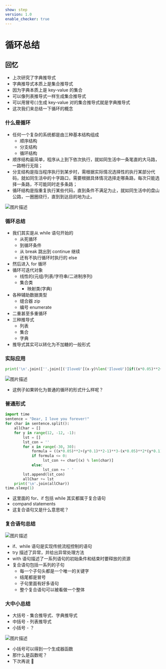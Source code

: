 ```yaml
---
show: step
version: 1.0
enable_checker: true
---
```


# 循环总结

## 回忆

- 上次研究了字典推导式
- 字典推导式本质上是集合推导式
- 因为字典本质上是 key-value 的集合
- 可以像列表推导式一样生成集合推导式
- 可以用冒号(:)生成 key-value 对的集合推导式就是字典推导式
- 这次我们来总结一下循环的概念

### 什么是循环

- 任何一个复杂的系统都是由三种基本结构组成
  - 顺序结构
  - 分支结构
  - 循环结构
- 顺序结构最简单，程序从上到下依次执行，就如同生活中一条笔直的大马路，一路畅行无阻；
- 分支结构是指当程序执行到某步时，需根据实际情况选择性的执行某部分代码，就如同生活中的十字路口，需要根据具体情况选择走哪条路，每次只能选择一条路，不可能同时走多条路；
- 循环结构是指重复执行某些代码，直到条件不满足为止，就如同生活中的盘山公路，一圈圈绕行，直到到达目的地为止。

![图片描述](https://doc.shiyanlou.com/courses/uid1190679-20211231-1640920524549)

### 循环总结

- 我们其实是从 while 语句开始的
  - 从死循环
  - 到循环条件
  - 从 break 跳出到 continue 继续
  - 还有不执行循环时执行的 else
- 然后进入 for 循环
- 循环可迭代对象
  - 线性的(元组/列表/字符串/二进制序列)
  - 集合类
    - 映射类(字典)
- 各种辅助数据类型
  - 缝合器 zip
  - 编号 enumerate
- 二重甚至多重循环
- 三种推导式
  - 列表
  - 集合
  - 字典
- 推导式其实可以转化为不加糖的一般形式

### 实际应用

```python
print('\n'.join([''.join([('IloveU'[(x-y)%len('IloveU')]if((x*0.05)**2+(y*0.1)**2-1)**3-(x*0.05)**2*(y*0.1)**3<=0 else' ')for x in range(-30,30)])for y in range(15,-15,-1)]))
```

![图片描述](https://doc.shiyanlou.com/courses/uid1190679-20211227-1640569282424)

- 这例子如果转化为普通的循环的形式什么样呢？

### 普通形式

```python
import time
sentence = "Dear, I love you forever!"
for char in sentence.split():
	allChar = []
	for y in range(12, -12, -1):
		lst = []
		lst_con = ''
		for x in range(-30, 30):
			formula = ((x*0.05)**2+(y*0.1)**2-1)**3-(x*0.05)**2*(y*0.1)**3
			if formula <= 0:
				 lst_con += char[(x) % len(char)]
			else:
				 lst_con += ' '
		lst.append(lst_con)
		allChar += lst
	print('\n'.join(allChar))
time.sleep(1)
```

- 这里面的 for、if 包括 while 其实都属于复合语句
- compand statements
- 这复合语句又是什么意思呢？

### 复合语句总结

![图片描述](https://doc.shiyanlou.com/courses/uid1190679-20211107-1636285432910)

- if、while 语句是实现传统流程控制的语句
- try 描述了异常，并给出异常处理方法
- with 语句描述了一系列语句的初始条件和结束时要释放的资源
- 复合语句包括一系列的子句
  - 每一个子句头都是一个唯一的关键字
  - 结尾都是冒号
  - 子句里面有好多语句
  - 整个复合语句可以被看做一个整体

### 大中小总结

- 大括号 - 集合推导式、字典推导式
- 中括号 - 列表推导式
- 小括号 - ？

![图片描述](https://doc.shiyanlou.com/courses/uid1190679-20211231-1640919600051)

- 小括号可以得到一个生成器函数
- 那什么是函数呢？
- 下次再说 👋
